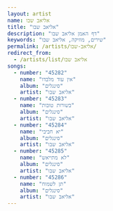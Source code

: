 ```yaml
---
layout: artist
name: אליאב שבו
title: "אליאב שבו"
description: "דף האמן אליאב שבו"
keywords: "שירים, מוזיקה, אליאב שבו"
permalink: /artists/אליאב-שבו/
redirect_from:
  - /artists/list/אליאב שבו
songs:
  - number: "45282"
    name: "אין עוד מלבדו"
    album: "סינגלים"
    artist: "אליאב שבו"
  - number: "45283"
    name: "בשורות טובות"
    album: "סינגלים"
    artist: "אליאב שבו"
  - number: "45284"
    name: "יא חביבי"
    album: "סינגלים"
    artist: "אליאב שבו"
  - number: "45285"
    name: "לא מתייאש"
    album: "סינגלים"
    artist: "אליאב שבו"
  - number: "45286"
    name: "תן לשמוח"
    album: "סינגלים"
    artist: "אליאב שבו"
---
```


